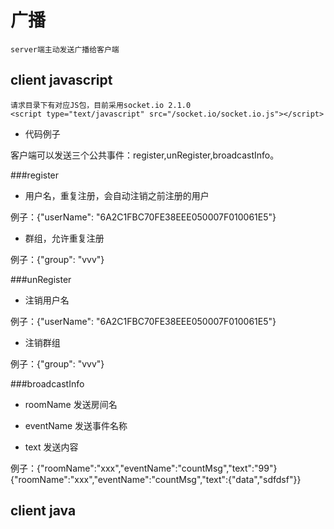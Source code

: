 # 广播
    server端主动发送广播给客户端
  
## client javascript
    请求目录下有对应JS包，目前采用socket.io 2.1.0
    <script type="text/javascript" src="/socket.io/socket.io.js"></script>
    
- 代码例子


    <script type="text/javascript" src="/socket.io/socket.io.js"></script>
    <script>
        var socket = io.connect('http://localhost:3000');
        socket.on("connect",function () {
            socket.emit("register", {"userName": "6A2C1FBC70FE38EEE050007F010061E5"});
        });
    
        socket.on("receive", function (data) {
            console.log(data)
        });
    
        function sendGroupRegister() {
            socket.emit("register", {"group": "vvv"});
        }
    
        function sendUserNameDCN() {
            var data = {};
            data.roomName = "xxx";
            data.eventName = "countMsg";
            data.text = 99;
            socket.emit("broadcastInfo", data);
        }
    
        function sendGroupDCN() {
            var data = {};
            data.roomName = "vvv";
            data.eventName = "countMsg";
            data.text = 100;
            socket.emit("broadcastInfo", data);
        }
    </script>
    
客户端可以发送三个公共事件：register,unRegister,broadcastInfo。

###register

- 用户名，重复注册，会自动注销之前注册的用户

例子：{"userName": "6A2C1FBC70FE38EEE050007F010061E5"}

- 群组，允许重复注册

例子：{"group": "vvv"}

###unRegister

- 注销用户名

例子：{"userName": "6A2C1FBC70FE38EEE050007F010061E5"}

- 注销群组

例子：{"group": "vvv"}

###broadcastInfo

- roomName
发送房间名

- eventName
发送事件名称

- text
发送内容

例子：{"roomName":"xxx","eventName":"countMsg","text":"99"}
{"roomName":"xxx","eventName":"countMsg","text":{"data","sdfdsf"}}

## client java